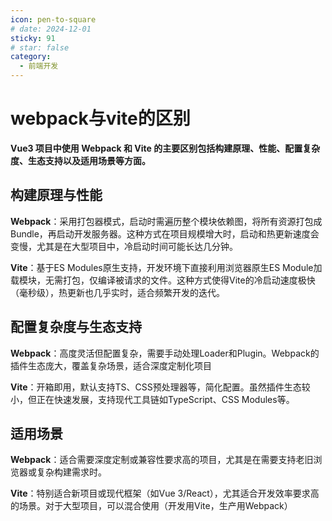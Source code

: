```yaml
---
icon: pen-to-square
# date: 2024-12-01
sticky: 91
# star: false
category:
  - 前端开发
---
```


<!-- more -->
# webpack与vite的区别
**‌Vue3 项目中使用 Webpack 和 Vite 的主要区别包括构建原理、性能、配置复杂度、生态支持以及适用场景等方面。**

## 构建原理与性能
**‌Webpack‌**：采用打包器模式，启动时需遍历整个模块依赖图，将所有资源打包成Bundle，再启动开发服务器。这种方式在项目规模增大时，启动和热更新速度会变慢，尤其是在大型项目中，冷启动时间可能长达几分钟‌。

‌**Vite‌**：基于ES Modules原生支持，开发环境下直接利用浏览器原生ES Module加载模块，无需打包，仅编译被请求的文件。这种方式使得Vite的冷启动速度极快（毫秒级），热更新也几乎实时，适合频繁开发的迭代‌。

## 配置复杂度与生态支持
**‌Webpack‌**：高度灵活但配置复杂，需要手动处理Loader和Plugin。Webpack的插件生态庞大，覆盖复杂场景，适合深度定制化项目‌

**‌Vite‌**：开箱即用，默认支持TS、CSS预处理器等，简化配置。虽然插件生态较小，但正在快速发展，支持现代工具链如TypeScript、CSS Modules等‌。

## 适用场景
**Webpack‌**：适合需要深度定制或兼容性要求高的项目，尤其是在需要支持老旧浏览器或复杂构建需求时‌。

**‌Vite‌**：特别适合新项目或现代框架（如Vue 3/React），尤其适合开发效率要求高的场景。对于大型项目，可以混合使用（开发用Vite，生产用Webpack）‌

